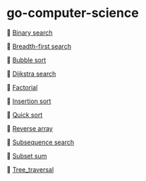# go-computer-science

📌 [Binary search](binary_search)

📌 [Breadth-first search](breadth_first_search/breadth_first_search.pdf)

📌 [Bubble sort](bubble_sort/bubble_sort.pdf)

📌 [Dijkstra search](dijkstra_search/dijkstra_search.pdf)

📌 [Factorial](factorial/factorial.pdf)

📌 [Insertion sort](insertion_sort/insertion_sort.pdf)

📌 [Quick sort](quick_sort/quick_sort.pdf)

📌 [Reverse array](reverse_array/reverse_array.pdf)

📌 [Subsequence search](subsequence_search/subsequence_search.pdf)

📌 [Subset sum](subset_sum/subset_sum.pdf)

📌 [Tree_traversal](tree_traversal/tree_traversal.pdf)
